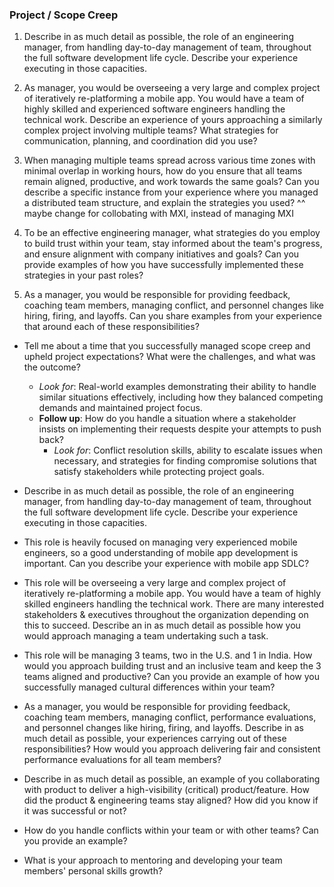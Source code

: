 
### Project / Scope Creep
1. Describe in as much detail as possible, the role of an engineering manager, from handling day-to-day management of team, throughout the full software development life cycle. Describe your experience executing in those capacities.

1. As manager, you would be overseeing a very large and complex project of iteratively re-platforming a mobile app. You would have a team of highly skilled and experienced software engineers handling the technical work. Describe an experience of yours approaching a similarly complex project involving multiple teams? What strategies for communication, planning, and coordination did you use?

1. When managing multiple teams spread across various time zones with minimal overlap in working hours, how do you ensure that all teams remain aligned, productive, and work towards the same goals? Can you describe a specific instance from your experience where you managed a distributed team structure, and explain the strategies you used?
^^ maybe change for collobating with MXI, instead of managing MXI

1. To be an effective engineering manager, what strategies do you employ to build trust within your team, stay informed about the team's progress, and ensure alignment with company initiatives and goals? Can you provide examples of how you have successfully implemented these strategies in your past roles?

1. As a manager, you would be responsible for providing feedback, coaching team members, managing conflict, and personnel changes like hiring, firing, and layoffs. Can you share examples from your experience that around each of these responsibilities?


- Tell me about a time that you successfully managed scope creep and upheld project expectations? What were the challenges, and what was the outcome?
  - _Look for_: Real-world examples demonstrating their ability to handle similar situations effectively, including how they balanced competing demands and maintained project focus.
  - **Follow up**: How do you handle a situation where a stakeholder insists on implementing their requests despite your attempts to push back?
    - _Look for_: Conflict resolution skills, ability to escalate issues when necessary, and strategies for finding compromise solutions that satisfy stakeholders while protecting project goals.





- Describe in as much detail as possible, the role of an engineering manager, from handling day-to-day management of team, throughout the full software development life cycle. Describe your experience executing in those capacities. 
- This role is heavily focused on managing very experienced mobile engineers, so a good understanding of mobile app development is important. Can you describe your experience with mobile app SDLC?   
- This role will be overseeing a very large and complex project of iteratively re-platforming a mobile app. You would have a team of highly skilled engineers handling the technical work. There are many interested stakeholders & executives throughout the organization depending on this to succeed. Describe an in as much detail as possible how you would approach managing a team undertaking such a task.   
- This role will be managing 3 teams, two in the U.S. and 1 in India. How would you approach building trust and an inclusive team and keep the 3 teams aligned and productive? Can you provide an example of how you successfully managed cultural differences within your team? 
- As a manager, you would be responsible for providing feedback, coaching team members, managing conflict, performance evaluations, and personnel changes like hiring, firing, and layoffs. Describe in as much detail as possible, your experiences carrying out of these responsibilities? How would you approach delivering fair and consistent performance evaluations for all team members?
- Describe in as much detail as possible, an example of you collaborating with product to deliver a high-visibility (critical) product/feature. How did the product & engineering teams stay aligned? How did you know if it was successful or not?
- How do you handle conflicts within your team or with other teams? Can you provide an example?
- What is your approach to mentoring and developing your team members' personal skills growth?


